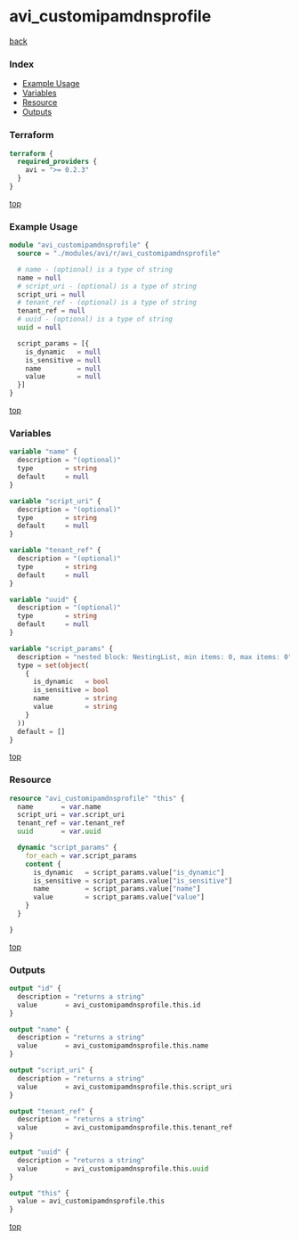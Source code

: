 # avi_customipamdnsprofile

[back](../avi.md)

### Index

- [Example Usage](#example-usage)
- [Variables](#variables)
- [Resource](#resource)
- [Outputs](#outputs)

### Terraform

```terraform
terraform {
  required_providers {
    avi = ">= 0.2.3"
  }
}
```

[top](#index)

### Example Usage

```terraform
module "avi_customipamdnsprofile" {
  source = "./modules/avi/r/avi_customipamdnsprofile"

  # name - (optional) is a type of string
  name = null
  # script_uri - (optional) is a type of string
  script_uri = null
  # tenant_ref - (optional) is a type of string
  tenant_ref = null
  # uuid - (optional) is a type of string
  uuid = null

  script_params = [{
    is_dynamic   = null
    is_sensitive = null
    name         = null
    value        = null
  }]
}
```

[top](#index)

### Variables

```terraform
variable "name" {
  description = "(optional)"
  type        = string
  default     = null
}

variable "script_uri" {
  description = "(optional)"
  type        = string
  default     = null
}

variable "tenant_ref" {
  description = "(optional)"
  type        = string
  default     = null
}

variable "uuid" {
  description = "(optional)"
  type        = string
  default     = null
}

variable "script_params" {
  description = "nested block: NestingList, min items: 0, max items: 0"
  type = set(object(
    {
      is_dynamic   = bool
      is_sensitive = bool
      name         = string
      value        = string
    }
  ))
  default = []
}
```

[top](#index)

### Resource

```terraform
resource "avi_customipamdnsprofile" "this" {
  name       = var.name
  script_uri = var.script_uri
  tenant_ref = var.tenant_ref
  uuid       = var.uuid

  dynamic "script_params" {
    for_each = var.script_params
    content {
      is_dynamic   = script_params.value["is_dynamic"]
      is_sensitive = script_params.value["is_sensitive"]
      name         = script_params.value["name"]
      value        = script_params.value["value"]
    }
  }

}
```

[top](#index)

### Outputs

```terraform
output "id" {
  description = "returns a string"
  value       = avi_customipamdnsprofile.this.id
}

output "name" {
  description = "returns a string"
  value       = avi_customipamdnsprofile.this.name
}

output "script_uri" {
  description = "returns a string"
  value       = avi_customipamdnsprofile.this.script_uri
}

output "tenant_ref" {
  description = "returns a string"
  value       = avi_customipamdnsprofile.this.tenant_ref
}

output "uuid" {
  description = "returns a string"
  value       = avi_customipamdnsprofile.this.uuid
}

output "this" {
  value = avi_customipamdnsprofile.this
}
```

[top](#index)
